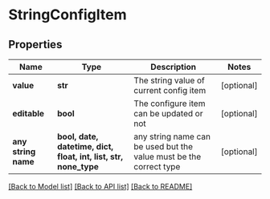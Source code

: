 # StringConfigItem


## Properties
Name | Type | Description | Notes
------------ | ------------- | ------------- | -------------
**value** | **str** | The string value of current config item | [optional] 
**editable** | **bool** | The configure item can be updated or not | [optional] 
**any string name** | **bool, date, datetime, dict, float, int, list, str, none_type** | any string name can be used but the value must be the correct type | [optional]

[[Back to Model list]](../README.md#documentation-for-models) [[Back to API list]](../README.md#documentation-for-api-endpoints) [[Back to README]](../README.md)


